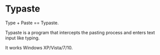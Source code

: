 # Typaste

Type + Paste == Typaste.

Typaste is a program that intercepts the pasting process and enters text input like typing.

It works Windows XP/Vista/7/10.
